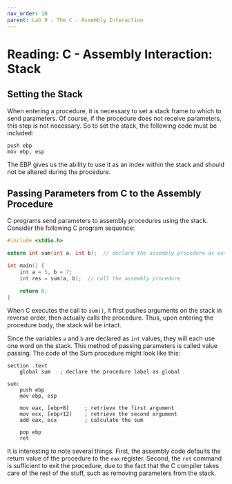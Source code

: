 ```yaml
---
nav_order: 10
parent: Lab 9 - The C - Assembly Interaction
---
```


# Reading: C - Assembly Interaction: Stack

## Setting the Stack

When entering a procedure, it is necessary to set a stack frame to which to send parameters.
Of course, if the procedure does not receive parameters, this step is not necessary. So to set the stack, the following code must be included:

```Assembly
push ebp
mov ebp, esp
```

The EBP gives us the ability to use it as an index within the stack and should not be altered during the procedure.

## Passing Parameters from C to the Assembly Procedure

C programs send parameters to assembly procedures using the stack.
Consider the following C program sequence:

```C
#include <stdio.h>

extern int sum(int a, int b);  // declare the assembly procedure as external

int main() {
    int a = 5, b = 7;
    int res = sum(a, b);  // call the assembly procedure

    return 0;
}
```

When C executes the call to `sum()`, it first pushes arguments on the stack in reverse order, then actually calls the procedure.
Thus, upon entering the procedure body, the stack will be intact.

Since the variables `a` and `b` are declared as `int` values, they will each use one word on the stack.
This method of passing parameters is called value passing.
The code of the Sum procedure might look like this:

```Assembly
section .text
    global sum   ; declare the procedure label as global

sum:
    push ebp
    mov ebp, esp

    mov eax, [ebp+8]     ; retrieve the first argument
    mov ecx, [ebp+12]    ; retrieve the second argument
    add eax, ecx         ; calculate the sum

    pop ebp
    ret
```

It is interesting to note several things.
First, the assembly code defaults the return value of the procedure to the `eax` register.
Second, the `ret` command is sufficient to exit the procedure, due to the fact that the C compiler takes care of the rest of the stuff, such as removing parameters from the stack.
